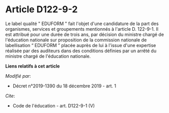 # Article D122-9-2

Le label qualité " EDUFORM " fait l'objet d'une candidature de la part des organismes, services et groupements mentionnés à
l'article D. 122-9-1. Il est attribué pour une durée de trois ans, par décision du ministre chargé de l'éducation nationale
sur proposition de la commission nationale de labellisation “ EDUFORM ” placée auprès de lui à l'issue d'une expertise
réalisée par des auditeurs dans des conditions définies par un arrêté du ministre chargé de l'éducation nationale.

**Liens relatifs à cet article**

_Modifié par_:

  - Décret n°2019-1390 du 18 décembre 2019 - art. 1

_Cite_:

  - Code de l'éducation - art. D122-9-1 (V)

